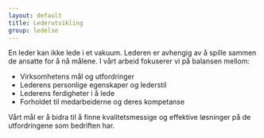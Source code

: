 ```yaml
---
layout: default
title: Lederutvikling
group: ledelse
---
```


En leder kan ikke lede i et vakuum. Lederen er avhengig av å spille sammen de ansatte for å nå målene. I vårt arbeid fokuserer vi på balansen mellom:

* Virksomhetens mål og utfordringer
* Lederens personlige egenskaper og lederstil
* Lederens ferdigheter i å lede
* Forholdet til medarbeiderne og deres kompetanse

Vårt mål er å bidra til å finne kvalitetsmessige og effektive løsninger på de utfordringene som bedriften har.
